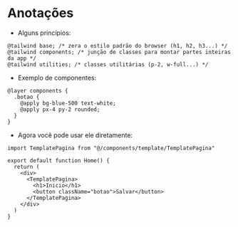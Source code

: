 # Anotações

* Alguns princípios:
```vim
@tailwind base; /* zera o estilo padrão do browser (h1, h2, h3...) */
@tailwind components; /* junção de classes para montar partes inteiras da app */
@tailwind utilities; /* classes utilitárias (p-2, w-full...) */
```
* Exemplo de componentes:
```vim
@layer components {
  .botao {
    @apply bg-blue-500 text-white;
    @apply px-4 py-2 rounded;
  }
}
```
* Agora você pode usar ele diretamente:
```vim
import TemplatePagina from "@/components/template/TemplatePagina"

export default function Home() {
  return (
    <div>
      <TemplatePagina>
        <h1>Inicio</h1>
        <button className="botao">Salvar</button>
      </TemplatePagina>
    </div>
  )
}

```